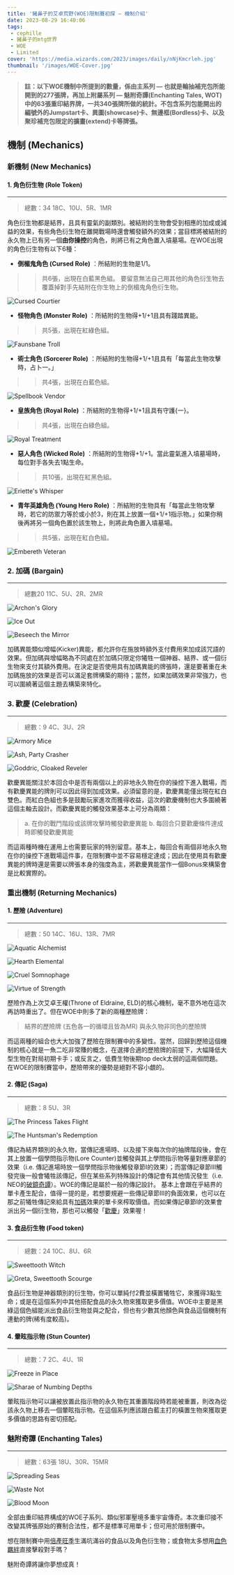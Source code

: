 ```yaml
---
title: '豬鼻子的艾卓荒野(WOE)限制賽初探 — 機制介紹'
date: 2023-08-29 16:40:06
tags:
 - cephille
 - 豬鼻子的mtg世界
 - WOE
 - Limited
cover: 'https://media.wizards.com/2023/images/daily/nNjKmcrleh.jpg'
thumbnail: '/images/WOE-Cover.jpg'
---
```


> **註：以下WOE機制中所提到的數量，係由主系列 — 也就是輪抽補充包所能開到的277張牌，再加上附屬系列 — 魅附奇譚(Enchanting Tales, WOT)中的63張重印結界牌，一共340張牌所做的統計。不包含系列包能開出的編號外的Jumpstart卡、異圖(showcase)卡、無邊框(Bordless)卡、以及聚珍補充包限定的擴畫(extend)卡等牌張。**

<!--more-->

## 機制 (Mechanics)

### 新機制 (New Mechanics)

#### 1. 角色衍生物 (Role Token) 
---
> 總數：34
> 18C、10U、5R、1MR

角色衍生物都是結界，且具有靈氣的副類別。被結附的生物會受到相應的加成或減益的效果，有些角色衍生物在離開戰場時還會觸發額外的效果；當目標將被結附的永久物上已有另一個**由你操控**的角色，則將已有之角色置入墳墓場。在WOE出現的角色衍生物有以下6種：

* **倒楣鬼角色 (Cursed Role)** ：所結附的生物是1/1。
>> 共6張，出現在白藍黑色組。
>> 要留意無法自己用其他的角色衍生物去覆蓋掉對手先結附在你生物上的倒楣鬼角色衍生物。

![Cursed Courtier](https://magicwizards.s3.ap-northeast-1.amazonaws.com/images/cards/0009_MTGWOE_Main.png)

* **怪物角色 (Monster Role)** ：所結附的生物得+1/+1且具有踐踏異能。
>> 共5張，出現在紅綠色組。

![Faunsbane Troll](https://magicwizards.s3.ap-northeast-1.amazonaws.com/images/cards/0203_MTGWOE_Main.png)

* **術士角色 (Sorcerer Role)** ：所結附的生物得+1/+1且具有「每當此生物攻擊時，占卜一。」
>> 共4張，出現在白藍色組。

![Spellbook Vendor](https://magicwizards.s3.ap-northeast-1.amazonaws.com/images/cards/0031_MTGWOE_Main.png)

* **皇族角色 (Royal Role)** ：所結附的生物得+1/+1且具有守護{一}。
>> 共4張，出現在白綠色組。

![Royal Treatment](https://magicwizards.s3.ap-northeast-1.amazonaws.com/images/cards/0183_MTGWOE_Main.png)

* **惡人角色 (Wicked Role)** ：所結附的生物得+1/+1。當此靈氣進入墳墓場時，每位對手各失去1點生命。
>> 共10張，出現在紅黑色組。

![Eriette's Whisper](https://magicwizards.s3.ap-northeast-1.amazonaws.com/images/cards/0088_MTGWOE_Main.png)

* **青年英雄角色 (Young Hero Role)** ：所結附的生物具有「每當此生物攻擊時，若它的防禦力等於或小於3，則在其上放置一個+1/+1指示物。」如果你稍後再將另一個角色置於該生物上，則將此角色置入墳墓場。
>> 共5張，出現在紅白色組。

![Embereth Veteran](https://magicwizards.s3.ap-northeast-1.amazonaws.com/images/cards/0127_MTGWOE_Main.png)


### 2. 加碼 (Bargain) 
---
> 總數20
> 11C、5U、2R、2MR

![Archon's Glory](https://magicwizards.s3.ap-northeast-1.amazonaws.com/images/cards/0002_MTGWOE_Main.png)

![Ice Out](https://magicwizards.s3.ap-northeast-1.amazonaws.com/images/cards/0054_MTGWOE_Main.png)

![Beseech the Mirror](https://magicwizards.s3.ap-northeast-1.amazonaws.com/images/cards/0082_MTGWOE_Main.png)

加碼異能類似增幅(Kicker)異能，都允許你在施放時額外支付費用來加成該咒語的效果。但加碼與增幅略為不同處在於加碼只限定你犧牲一個神器、結界、或一個衍生物來支付其額外費用。在決定是否使用具有加碼異能的牌張時，還是要著重在未加碼施放的效果是否可以滿足套牌構築的期待；當然，如果加碼效果非常強力，也可以圍繞著這個主題去構築來特化。

### 3. 歡慶 (Celebration)
---
> 總數：9
> 4C、3U、2R

![Armory Mice](https://magicwizards.s3.ap-northeast-1.amazonaws.com/images/cards/0003_MTGWOE_Main.png)

![Ash, Party Crasher](https://magicwizards.s3.ap-northeast-1.amazonaws.com/images/cards/0201_MTGWOE_Main.png)

![Goddric, Cloaked Reveler](https://magicwizards.s3.ap-northeast-1.amazonaws.com/images/cards/0132_MTGWOE_Main.png)

歡慶異能關注於本回合中是否有兩個以上的非地永久物在你的操控下進入戰場，而有歡慶異能的牌則可以因此得到加成效果。必須留意的是，歡慶異能僅出現在紅白雙色。而紅白色組也多是鼓勵玩家進攻而獲得收益，這次的歡慶機制也大多圍繞著這個主軸去設計。而歡慶異能的觸發效果基本上可分為兩類：

> a. 在你的戰鬥階段或該牌攻擊時觸發歡慶異能
> b. 每回合只要歡慶條件達成時即觸發歡慶異能

而這兩種時機在運用上也需要玩家的特別留意。基本上，每回合有兩個非地永久物在你的操控下進戰場這件事，在限制賽中並不容易穩定達成；因此在使用具有歡慶異能的牌時還是需要以牌張本身的強度為主，將歡慶異能當作一個Bonus來構築會是比較實際的。

### 重出機制 (Returning Mechanics)

#### 1. 歷險 (Adventure)
--- 
> 總數：50
> 14C、16U、13R、7MR

![Aquatic Alchemist](https://magicwizards.s3.ap-northeast-1.amazonaws.com/images/cards/0040_MTGWOE_Main.png)

![Hearth Elemental](https://magicwizards.s3.ap-northeast-1.amazonaws.com/images/cards/0136_MTGWOE_Main.png)

![Cruel Somnophage](https://magicwizards.s3.ap-northeast-1.amazonaws.com/images/cards/0222_MTGWOE_Main.png)

![Virtue of Strength](https://magicwizards.s3.ap-northeast-1.amazonaws.com/images/cards/0197_MTGWOE_Main.png)

歷險作為上次艾卓王權(Throne of Eldraine, ELD)的核心機制，毫不意外地在這次再訪時重出了。但在WOE中則多了新的兩種歷險牌：

> 結界的歷險牌 (五色各一的循環且皆為MR)
> 與永久物非同色的歷險牌

而這兩種的組合也大大加強了歷險在限制賽中的多變性。當然，回歸到歷險這個機制的核心就是一魚二吃非常賺的概念，在選擇合適的歷險牌的前提下，大幅降低大型生物在對局初期卡手；或反言之，低費生物後期top deck太弱的這兩個問題。在WOE的限制賽當中，歷險帶來的優勢是絕對不容小覷的。

#### 2. 傳記 (Saga)
---
> 總數：8
> 5U、3R

![The Princess Takes Flight](https://magicwizards.s3.ap-northeast-1.amazonaws.com/images/cards/0023_MTGWOE_Main.png)

![The Huntsman's Redemption](https://magicwizards.s3.ap-northeast-1.amazonaws.com/images/cards/0176_MTGWOE_Main.png)

傳記為結界類別的永久物，當傳記進場時、以及接下來每次你的抽牌階段後，會在其上放置一個學問指示物(Lore Counter)並觸發與其上學問指示物等量對應章節的效果（i.e. 傳記進場時放一個學問指示物後觸發章節I的效果）；而當傳記章節III觸發完後一般會犧牲該傳記，但在某些系列特殊設計的傳記會有其他情況發生（i.e. NEO的[破鏡奇譚](https://cdn1.mtggoldfish.com/images/h/Fable-of-the-Mirror-Breaker-NEO-672.jpg)）。WOE的傳記是屬於一般的傳記設計。
基本上會跟在乎結界的單卡產生配合，值得一提的是，若想要規避一些傳記章節III的負面效果，也可以在那之前犧牲傳記來給具有[加碼](#2-加碼-Bargain)效果的單卡來榨取價值。而如果傳記章節I的效果會派出另一個衍生物，那也可以觸發「[歡慶](#3-歡慶-Celebration)」效果喔！

#### 3. 食品衍生物 (Food token) 
---
> 總數：24
> 10C、8U、6R

![Sweettooth Witch](https://magicwizards.s3.ap-northeast-1.amazonaws.com/images/cards/0111_MTGWOE_Main.png)

![Greta, Sweettooth Scourge](https://magicwizards.s3.ap-northeast-1.amazonaws.com/images/cards/0205_MTGWOE_Main.png)

食品衍生物是神器類別的衍生物，你可以單純付2費並橫置犧牲它，來獲得3點生命；或是在這個系列中其他搭配食品的永久物來獲取更多價值。WOE中主要是黑綠這個色組能派出食品衍生物並與之配合，但也有少數其他顏色與食品這個機制有連動的牌(稀有度較高)。

#### 4. 暈眩指示物 (Stun Counter) 
---
> 總數：7
> 2C、4U、1R

![Freeze in Place](https://magicwizards.s3.ap-northeast-1.amazonaws.com/images/cards/0050_MTGWOE_Main.png) 

![Sharae of Numbing Depths](https://hackmd.io/_uploads/BJkwWCdTh.png)

暈眩指示物可以讓被放置此指示物的永久物在其重置階段時若能被重置，則改為從該永久物上移去一個暈眩指示物。在這個系列應該跟白藍主打的橫置生物來獲取更多價值的思路有密切搭配。

### 魅附奇譚 (Enchanting Tales)
---
> 總數：63張
> 18U、30R、15MR

![Spreading Seas](https://cdn1.mtggoldfish.com/images/h/Spreading-Seas-WOT-672.jpg)

![Waste Not](https://cdn1.mtggoldfish.com/images/h/Waste-Not-WOT-672.jpg)

![Blood Moon](https://cdn1.mtggoldfish.com/images/h/Blood-Moon-WOT-672.jpg)

全部由重印結界構成的WOE子系列、類似邪軍壓境多重宇宙傳奇。本次重印接不改變其牌張原始的賽制合法性，都不是標準可用單卡；但可用於限制賽中。

想在限制賽中用[倍產旺季](https://cards.scryfall.io/large/front/c/7/c7d7db76-0a0c-444f-96f1-559838450549.jpg?1692932801)生滿坑滿谷的食品以及角色衍生物；或食物太多想用[血色羈絆](https://cards.scryfall.io/large/front/b/d/bd199c13-9437-4162-bde9-9301589989aa.jpg?1692932549)直接擊殺對手嗎？

魅附奇譚將讓你夢想成真！